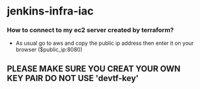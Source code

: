 # jenkins-infra-iac

### How to connect to my ec2 server created by terraform?
- As usual go to aws and copy the public ip address then enter it on your browser ($public_ip:8080)

## PLEASE MAKE SURE YOU CREAT YOUR OWN KEY PAIR DO NOT USE 'devtf-key'
